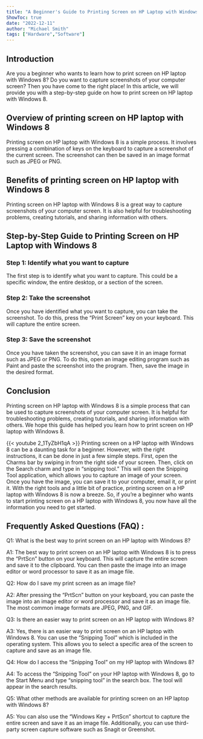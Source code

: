 ```yaml
---
title: "A Beginner's Guide to Printing Screen on HP Laptop with Windows 8 - You Won't Believe What Happens Next!"
ShowToc: true 
date: "2022-12-11"
author: "Michael Smith" 
tags: ["Hardware","Software"]
---
```

## Introduction
Are you a beginner who wants to learn how to print screen on HP laptop with Windows 8? Do you want to capture screenshots of your computer screen? Then you have come to the right place! In this article, we will provide you with a step-by-step guide on how to print screen on HP laptop with Windows 8.

## Overview of printing screen on HP laptop with Windows 8
Printing screen on HP laptop with Windows 8 is a simple process. It involves pressing a combination of keys on the keyboard to capture a screenshot of the current screen. The screenshot can then be saved in an image format such as JPEG or PNG.

## Benefits of printing screen on HP laptop with Windows 8
Printing screen on HP laptop with Windows 8 is a great way to capture screenshots of your computer screen. It is also helpful for troubleshooting problems, creating tutorials, and sharing information with others.

## Step-by-Step Guide to Printing Screen on HP Laptop with Windows 8
### Step 1: Identify what you want to capture
The first step is to identify what you want to capture. This could be a specific window, the entire desktop, or a section of the screen.

### Step 2: Take the screenshot
Once you have identified what you want to capture, you can take the screenshot. To do this, press the “Print Screen” key on your keyboard. This will capture the entire screen.

### Step 3: Save the screenshot
Once you have taken the screenshot, you can save it in an image format such as JPEG or PNG. To do this, open an image editing program such as Paint and paste the screenshot into the program. Then, save the image in the desired format.

## Conclusion
Printing screen on HP laptop with Windows 8 is a simple process that can be used to capture screenshots of your computer screen. It is helpful for troubleshooting problems, creating tutorials, and sharing information with others. We hope this guide has helped you learn how to print screen on HP laptop with Windows 8.

{{< youtube 2_1TyZbH1qA >}} 
Printing screen on a HP laptop with Windows 8 can be a daunting task for a beginner. However, with the right instructions, it can be done in just a few simple steps. First, open the Charms bar by swiping in from the right side of your screen. Then, click on the Search charm and type in “snipping tool.” This will open the Snipping Tool application, which allows you to capture an image of your screen. Once you have the image, you can save it to your computer, email it, or print it. With the right tools and a little bit of practice, printing screen on a HP laptop with Windows 8 is now a breeze. So, if you’re a beginner who wants to start printing screen on a HP laptop with Windows 8, you now have all the information you need to get started.

## Frequently Asked Questions (FAQ) :
Q1: What is the best way to print screen on an HP laptop with Windows 8?

A1: The best way to print screen on an HP laptop with Windows 8 is to press the “PrtScn” button on your keyboard. This will capture the entire screen and save it to the clipboard. You can then paste the image into an image editor or word processor to save it as an image file.

Q2: How do I save my print screen as an image file?

A2: After pressing the “PrtScn” button on your keyboard, you can paste the image into an image editor or word processor and save it as an image file. The most common image formats are JPEG, PNG, and GIF.

Q3: Is there an easier way to print screen on an HP laptop with Windows 8?

A3: Yes, there is an easier way to print screen on an HP laptop with Windows 8. You can use the “Snipping Tool” which is included in the operating system. This allows you to select a specific area of the screen to capture and save as an image file.

Q4: How do I access the “Snipping Tool” on my HP laptop with Windows 8?

A4: To access the “Snipping Tool” on your HP laptop with Windows 8, go to the Start Menu and type “snipping tool” in the search box. The tool will appear in the search results.

Q5: What other methods are available for printing screen on an HP laptop with Windows 8?

A5: You can also use the “Windows Key + PrtScn” shortcut to capture the entire screen and save it as an image file. Additionally, you can use third-party screen capture software such as Snagit or Greenshot.


